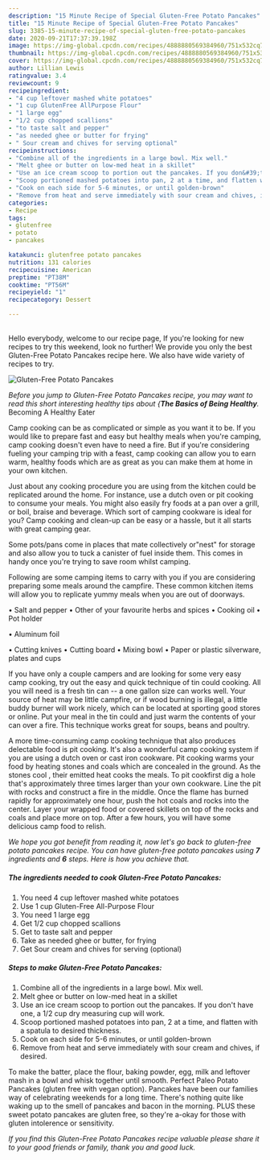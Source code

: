 ```yaml
---
description: "15 Minute Recipe of Special Gluten-Free Potato Pancakes"
title: "15 Minute Recipe of Special Gluten-Free Potato Pancakes"
slug: 3385-15-minute-recipe-of-special-gluten-free-potato-pancakes
date: 2020-09-21T17:37:39.198Z
image: https://img-global.cpcdn.com/recipes/4888880569384960/751x532cq70/gluten-free-potato-pancakes-recipe-main-photo.jpg
thumbnail: https://img-global.cpcdn.com/recipes/4888880569384960/751x532cq70/gluten-free-potato-pancakes-recipe-main-photo.jpg
cover: https://img-global.cpcdn.com/recipes/4888880569384960/751x532cq70/gluten-free-potato-pancakes-recipe-main-photo.jpg
author: Lillian Lewis
ratingvalue: 3.4
reviewcount: 9
recipeingredient:
- "4 cup leftover mashed white potatoes"
- "1 cup GlutenFree AllPurpose Flour"
- "1 large egg"
- "1/2 cup chopped scallions"
- "to taste salt and pepper"
- "as needed ghee or butter for frying"
- " Sour cream and chives for serving optional"
recipeinstructions:
- "Combine all of the ingredients in a large bowl. Mix well."
- "Melt ghee or butter on low-med heat in a skillet"
- "Use an ice cream scoop to portion out the pancakes. If you don&#39;t have one, a 1/2 cup dry measuring cup will work."
- "Scoop portioned mashed potatoes into pan, 2 at a time, and flatten with a spatula to desired thickness."
- "Cook on each side for 5-6 minutes, or until golden-brown"
- "Remove from heat and serve immediately with sour cream and chives, if desired."
categories:
- Recipe
tags:
- glutenfree
- potato
- pancakes

katakunci: glutenfree potato pancakes 
nutrition: 131 calories
recipecuisine: American
preptime: "PT38M"
cooktime: "PT56M"
recipeyield: "1"
recipecategory: Dessert

---
```

<br>
Hello everybody, welcome to our recipe page, If you're looking for new recipes to try this weekend, look no further! We provide you only the best Gluten-Free Potato Pancakes recipe here. We also have wide variety of recipes to try.
<br>


![Gluten-Free Potato Pancakes](https://img-global.cpcdn.com/recipes/4888880569384960/751x532cq70/gluten-free-potato-pancakes-recipe-main-photo.jpg)

<i>Before you jump to Gluten-Free Potato Pancakes recipe, you may want to read this short interesting healthy tips about {<strong>The Basics of Being Healthy</strong>.</i>
Becoming A Healthy Eater

    
Camp cooking can be as complicated or simple as you want it to be. If you would like to prepare fast and easy but healthy meals when you're camping, camp cooking doesn't even have to need a fire. But if you're considering fueling your camping trip with a feast, camp cooking can allow you to earn warm, healthy foods which are as great as you can make them at home in your own kitchen.

 Just about any cooking procedure you are using from the kitchen could be replicated around the home. For instance, use a dutch oven or pit cooking to consume your meals. You might also easily fry foods at a pan over a grill, or boil, braise and beverage. Which sort of camping cookware is ideal for you? Camp cooking and clean-up can be easy or a hassle, but it all starts with great camping gear.

Some pots/pans come in places that mate collectively or"nest" for storage and also allow you to tuck a canister of fuel inside them. This comes in handy once you're trying to save room whilst camping.

Following are some camping items to carry with you if you are considering preparing some meals around the campfire. These common kitchen items will allow you to replicate yummy meals when you are out of doorways.

• Salt and pepper
• Other of your favourite herbs and spices
• Cooking oil
• Pot holder

• Aluminum foil

• Cutting knives
• Cutting board
• Mixing bowl
• Paper or plastic silverware, plates and cups

If you have only a couple campers and are looking for some very easy camp cooking, try out the easy and quick technique of tin could cooking. All you will need is a fresh tin can -- a one gallon size can works well. Your source of heat may be little campfire, or if wood burning is illegal, a little buddy burner will work nicely, which can be located at sporting good stores or online. Put your meal in the tin could and just warm the contents of your can over a fire.  This technique works great for soups, beans and poultry.

A more time-consuming camp cooking technique that also produces delectable food is pit cooking.  It's also a wonderful camp cooking system if you are using a dutch oven or cast iron cookware. Pit cooking warms your food by heating stones and coals which are concealed in the ground. As the stones cool , their emitted heat cooks the meals. To pit cookfirst dig a hole that's approximately three times larger than your own cookware. Line the pit with rocks and construct a fire in the middle. Once the flame has burned rapidly for approximately one hour, push the hot coals and rocks into the center. Layer your wrapped food or covered skillets on top of the rocks and coals and place more on top. After a few hours, you will have some delicious camp food to relish.


<i>We hope you got benefit from reading it, now let's go back to gluten-free potato pancakes recipe. You can have gluten-free potato pancakes using <strong>7</strong> ingredients and <strong>6</strong> steps. Here is how you achieve that.
</i>

##### The ingredients needed to cook Gluten-Free Potato Pancakes:

1. You need 4 cup leftover mashed white potatoes
1. Use 1 cup Gluten-Free All-Purpose Flour
1. You need 1 large egg
1. Get 1/2 cup chopped scallions
1. Get to taste salt and pepper
1. Take as needed ghee or butter, for frying
1. Get  Sour cream and chives for serving (optional)


##### Steps to make Gluten-Free Potato Pancakes:

1. Combine all of the ingredients in a large bowl. Mix well.
1. Melt ghee or butter on low-med heat in a skillet
1. Use an ice cream scoop to portion out the pancakes. If you don&#39;t have one, a 1/2 cup dry measuring cup will work.
1. Scoop portioned mashed potatoes into pan, 2 at a time, and flatten with a spatula to desired thickness.
1. Cook on each side for 5-6 minutes, or until golden-brown
1. Remove from heat and serve immediately with sour cream and chives, if desired.


To make the batter, place the flour, baking powder, egg, milk and leftover mash in a bowl and whisk together until smooth. Perfect Paleo Potato Pancakes (gluten free with vegan option). Pancakes have been our families way of celebrating weekends for a long time. There&#39;s nothing quite like waking up to the smell of pancakes and bacon in the morning. PLUS these sweet potato pancakes are gluten free, so they&#39;re a-okay for those with gluten intolerence or sensitivity. 

<i>If you find this Gluten-Free Potato Pancakes recipe valuable please share it to your good friends or family, thank you and good luck.</i>
